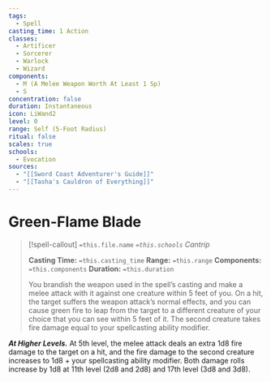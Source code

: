 ```yaml
---
tags:
  - Spell
casting_time: 1 Action
classes:
  - Artificer
  - Sorcerer
  - Warlock
  - Wizard
components:
  - M (A Melee Weapon Worth At Least 1 Sp)
  - S
concentration: false
duration: Instantaneous
icon: LiWand2
level: 0
range: Self (5-Foot Radius)
ritual: false
scales: true
schools:
  - Evocation
sources:
  - "[[Sword Coast Adventurer's Guide]]"
  - "[[Tasha's Cauldron of Everything]]"
---
```


# Green-Flame Blade

>[!spell-callout] `=this.file.name`
>*`=this.schools` Cantrip*
>
>**Casting Time:** `=this.casting_time`
>**Range:** `=this.range`
>**Components:** `=this.components`
>**Duration:** `=this.duration`
>
>You brandish the weapon used in the spell’s casting and make a melee attack with it against one creature within 5 feet of you. On a hit, the target suffers the weapon attack’s normal effects, and you can cause green fire to leap from the target to a different creature of your choice that you can see within 5 feet of it. The second creature takes fire damage equal to your spellcasting ability modifier.
>
>
***At Higher Levels.*** At 5th level, the melee attack deals an extra 1d8 fire damage to the target on a hit, and the fire damage to the second creature increases to 1d8 + your spellcasting ability modifier. Both damage rolls increase by 1d8 at 11th level (2d8 and 2d8) and 17th level (3d8 and 3d8).
